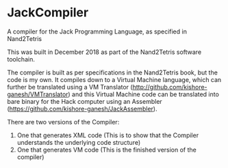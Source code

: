 # JackCompiler
A compiler for the Jack Programming Language, as specified in Nand2Tetris

This was built in December 2018 as part of the Nand2Tetris software toolchain.

The compiler is built as per specifications in the Nand2Tetris book, but the code is my own. It compiles down to a Virtual Machine language, which can further be translated using a VM Translator (http://github.com/kishore-ganesh/VMTranslator) and this Virtual Machine code can be translated into bare binary for the Hack computer using an Assembler (https://github.com/kishore-ganesh/JackAssembler).

There are two versions of the Compiler: 
1. One that generates XML code (This is to show that the Compiler understands the underlying code structure)
2. One that generates VM code (This is the finished version of the compiler)

